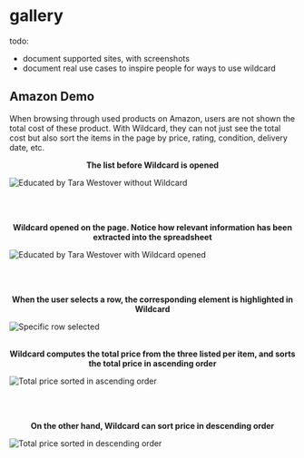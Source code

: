 #  gallery

todo:

* document supported sites, with screenshots
* document real use cases to inspire people for ways to use wildcard

## Amazon Demo
When browsing through used products on Amazon, users are not shown the total cost of these product. With Wildcard, they can not just see the total cost but also sort the items in the page by price, rating, condition, delivery date, etc.


**<div align="center"> The list before Wildcard is opened </div>**

![Educated by Tara Westover without Wildcard](https://github.com/geoffreylitt/wildcard/blob/master/docs/photos/amazon/wildcard_closed.png) 

<br/>
<br/>

**<div align="center"> Wildcard opened on the page. Notice how relevant information has been extracted into the spreadsheet</div>**

![Educated by Tara Westover with Wildcard opened](https://github.com/geoffreylitt/wildcard/blob/gallery/docs/photos/amazon/wildcard_open.png)

<br/>
<br/>

**<div align="center"> When the user selects a row, the corresponding element is highlighted in Wildcard</div>**

![Specific row selected](https://github.com/geoffreylitt/wildcard/blob/gallery/docs/photos/amazon/select_cell_highlighted.png)
<br/>
<br/>

**<div align="center"> Wildcard computes the total price from the three listed per item, and sorts the total price in ascending order</div>**

![Total price sorted in ascending order](https://github.com/geoffreylitt/wildcard/blob/gallery/docs/photos/amazon/ascended_sort.png)

<br/>
<br/>

**<div align="center"> On the other hand, Wildcard can sort price in descending order</div>**

![Total price sorted in descending order](https://github.com/geoffreylitt/wildcard/blob/gallery/docs/photos/amazon/descended_sort.png)
